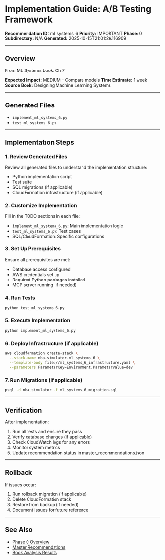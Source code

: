 # Implementation Guide: A/B Testing Framework

**Recommendation ID:** ml_systems_6
**Priority:** IMPORTANT
**Phase:** 0
**Subdirectory:** N/A
**Generated:** 2025-10-15T21:01:26.116909

---

## Overview

From ML Systems book: Ch 7

**Expected Impact:** MEDIUM - Compare models
**Time Estimate:** 1 week
**Source Book:** Designing Machine Learning Systems

---

## Generated Files

- `implement_ml_systems_6.py`
- `test_ml_systems_6.py`

---

## Implementation Steps

### 1. Review Generated Files

Review all generated files to understand the implementation structure:
- Python implementation script
- Test suite
- SQL migrations (if applicable)
- CloudFormation infrastructure (if applicable)

### 2. Customize Implementation

Fill in the TODO sections in each file:
- `implement_ml_systems_6.py`: Main implementation logic
- `test_ml_systems_6.py`: Test cases
- SQL/CloudFormation: Specific configurations

### 3. Set Up Prerequisites

Ensure all prerequisites are met:
- Database access configured
- AWS credentials set up
- Required Python packages installed
- MCP server running (if needed)

### 4. Run Tests

```bash
python test_ml_systems_6.py
```

### 5. Execute Implementation

```bash
python implement_ml_systems_6.py
```

### 6. Deploy Infrastructure (if applicable)

```bash
aws cloudformation create-stack \
  --stack-name nba-simulator-ml_systems_6 \
  --template-body file://ml_systems_6_infrastructure.yaml \
  --parameters ParameterKey=Environment,ParameterValue=dev
```

### 7. Run Migrations (if applicable)

```bash
psql -d nba_simulator -f ml_systems_6_migration.sql
```

---

## Verification

After implementation:
1. Run all tests and ensure they pass
2. Verify database changes (if applicable)
3. Check CloudWatch logs for any errors
4. Monitor system metrics
5. Update recommendation status in master_recommendations.json

---

## Rollback

If issues occur:
1. Run rollback migration (if applicable)
2. Delete CloudFormation stack
3. Restore from backup (if needed)
4. Document issues for future reference

---

## See Also

- [Phase 0 Overview](/Users/ryanranft/nba-simulator-aws/docs/phases/phase_0/)
- [Master Recommendations](/Users/ryanranft/nba-mcp-synthesis/analysis_results/master_recommendations.json)
- [Book Analysis Results](/Users/ryanranft/nba-mcp-synthesis/analysis_results/)
